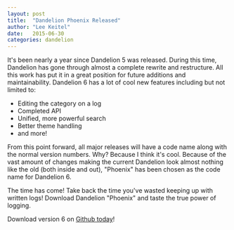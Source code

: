 ```yaml
---
layout: post
title:  "Dandelion Phoenix Released"
author: "Lee Keitel"
date:   2015-06-30
categories: dandelion
---
```


It's been nearly a year since Dandelion 5 was released. During this time, Dandelion has gone through almost a complete rewrite and restructure. All this work has put it in a great position for future additions and maintainability. Dandelion 6 has a lot of cool new features including but not limited to:

- Editing the category on a log
- Completed API
- Unified, more powerful search
- Better theme handling
- and more!

From this point forward, all major releases will have a code name along with the normal version numbers. Why? Because I think it's cool. Because of the vast amount of changes making the current Dandelion look almost nothing like the old (both inside and out), "Phoenix" has been chosen as the code name for Dandelion 6.

The time has come! Take back the time you've wasted keeping up with written logs! Download Dandelion "Phoenix" and taste the true power of logging.

Download version 6 on [Github today](https://github.com/onesimus-systems/dandelion/releases/tag/v6.0.4)!
